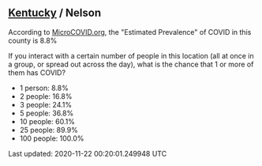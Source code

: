 
## [Kentucky](/united-states/kentucky) / Nelson

According to [MicroCOVID.org](http://microcovid.org),
the "Estimated Prevalence" of COVID in this county is 8.8%

If you interact with a certain number of people in this location
(all at once in a group, or spread out across the day), what is the chance that
1 or more of them has COVID?

- 1 person: 8.8%
- 2 people: 16.8%
- 3 people: 24.1%
- 5 people: 36.8%
- 10 people: 60.1%
- 25 people: 89.9%
- 100 people: 100.0%

Last updated: 2020-11-22 00:20:01.249948 UTC
